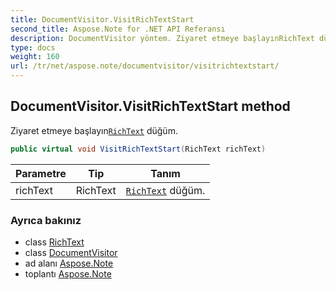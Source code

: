 ```yaml
---
title: DocumentVisitor.VisitRichTextStart
second_title: Aspose.Note for .NET API Referansı
description: DocumentVisitor yöntem. Ziyaret etmeye başlayınRichText düğüm.
type: docs
weight: 160
url: /tr/net/aspose.note/documentvisitor/visitrichtextstart/
---
```

## DocumentVisitor.VisitRichTextStart method

Ziyaret etmeye başlayın[`RichText`](../../richtext/) düğüm.

```csharp
public virtual void VisitRichTextStart(RichText richText)
```

| Parametre | Tip | Tanım |
| --- | --- | --- |
| richText | RichText | [`RichText`](../../richtext/) düğüm. |

### Ayrıca bakınız

* class [RichText](../../richtext/)
* class [DocumentVisitor](../)
* ad alanı [Aspose.Note](../../documentvisitor/)
* toplantı [Aspose.Note](../../../)


